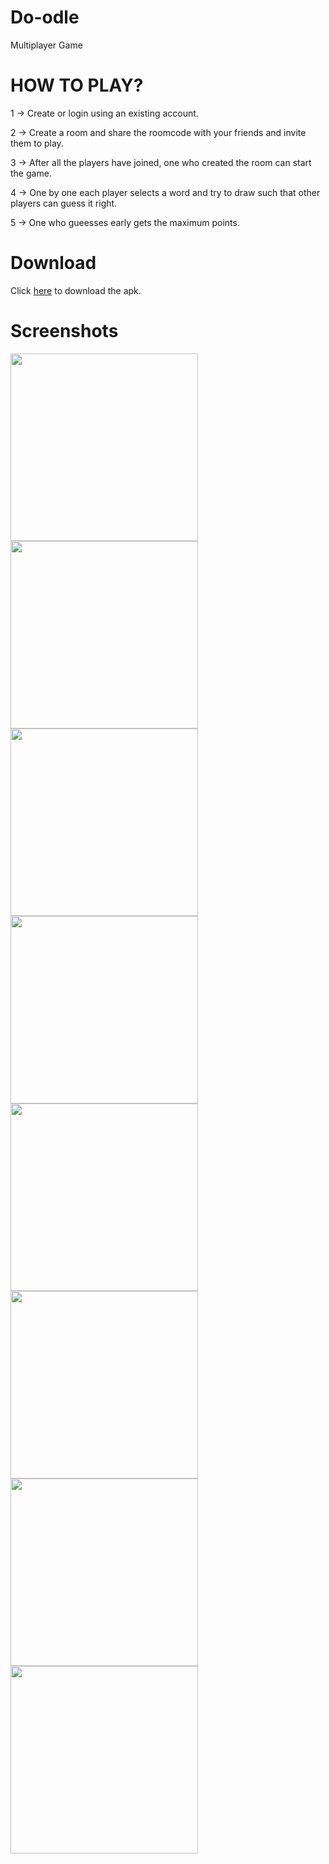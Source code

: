 # Do-odle
Multiplayer Game

# HOW TO PLAY?

1 -> Create or login using an existing account.

2 -> Create a room and share the roomcode with your friends and invite them to play.

3 -> After all the players have joined, one who created the room can start the game.

4 -> One by one each player selects a word and try to draw such that other players can guess it right.

5 -> One who gueesses early gets the maximum points.

# Download

Click [here](https://drive.google.com/file/d/18lGMkGztZNcHgRU2F1Wxf0Xe0akniW7A/view?usp=sharing) to download the apk.

# Screenshots

<img src="app/src/main/assets/phone_screenshot_1.jpg" width="300"> <img src="app/src/main/assets/phone_screenshot_2.jpg" width="300">
<img src="app/src/main/assets/phone_screenshot_3.jpg" width="300">
<img src="app/src/main/assets/phone_screenshot_4.jpg" width="300">
<img src="app/src/main/assets/phone_screenshot_5.jpg" width="300">
<img src="app/src/main/assets/phone_screenshot_6.jpg" width="300">
<img src="app/src/main/assets/phone_screenshot_7.jpg" width="300">
<img src="app/src/main/assets/phone_screenshot_8.jpg" width="300">
